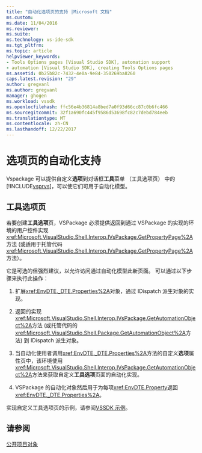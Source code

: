 ```yaml
---
title: "自动化选项页的支持 |Microsoft 文档"
ms.custom: 
ms.date: 11/04/2016
ms.reviewer: 
ms.suite: 
ms.technology: vs-ide-sdk
ms.tgt_pltfrm: 
ms.topic: article
helpviewer_keywords:
- Tools Options pages [Visual Studio SDK], automation support
- automation [Visual Studio SDK], creating Tools Options pages
ms.assetid: 0b25b82c-7432-4e0a-9e84-350269ba8260
caps.latest.revision: "29"
author: gregvanl
ms.author: gregvanl
manager: ghogen
ms.workload: vssdk
ms.openlocfilehash: ffc56e4b36814a8bed7a0f93d66cc87c0b6fc466
ms.sourcegitcommit: 32f1a690fc445f9586d53698fc82c7debd784eeb
ms.translationtype: MT
ms.contentlocale: zh-CN
ms.lasthandoff: 12/22/2017
---
```

# <a name="automation-support-for-options-pages"></a>选项页的自动化支持
Vspackage 可以提供自定义**选项**到对话框**工具**菜单 （工具选项页） 中的[!INCLUDE[vsprvs](../../code-quality/includes/vsprvs_md.md)]，可以使它们可用于自动化模型。  
  
## <a name="tools-options-pages"></a>工具选项页  
 若要创建**工具选项**页，VSPackage 必须提供返回到通过 VSPackage 的实现的环境的用户控件实现<xref:Microsoft.VisualStudio.Shell.Interop.IVsPackage.GetPropertyPage%2A>方法 (或适用于托管代码<xref:Microsoft.VisualStudio.Shell.Interop.IVsPackage.GetPropertyPage%2A>方法）。  
  
 它是可选的但强烈建议，以允许访问通过自动化模型此新页面。 可以通过以下步骤来执行此操作：  
  
1.  扩展<xref:EnvDTE._DTE.Properties%2A>对象，通过 IDispatch 派生对象的实现。  
  
2.  返回的实现<xref:Microsoft.VisualStudio.Shell.Interop.IVsPackage.GetAutomationObject%2A>方法 (或托管代码的<xref:Microsoft.VisualStudio.Shell.Package.GetAutomationObject%2A>方法) 到 IDispatch 派生对象。  
  
3.  当自动化使用者调用<xref:EnvDTE._DTE.Properties%2A>方法的自定义**选项**属性页中，该环境使用<xref:Microsoft.VisualStudio.Shell.Interop.IVsPackage.GetAutomationObject%2A>方法来获取自定义**工具选项**页面的自动化实现。  
  
4.  VSPackage 的自动化对象然后用于为每项<xref:EnvDTE.Property>返回<xref:EnvDTE._DTE.Properties%2A>。  
  
 实现自定义工具选项页的示例，请参阅[VSSDK 示例](http://aka.ms/vs2015sdksamples)。  
  
## <a name="see-also"></a>请参阅  
 [公开项目对象](../../extensibility/internals/exposing-project-objects.md)
